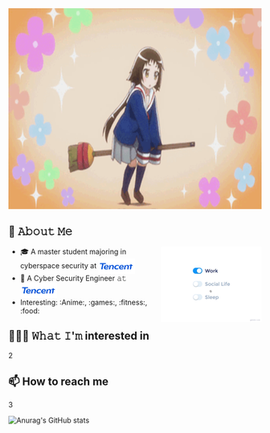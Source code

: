 <img src="https://github.com/Q1ngD3ngY1/Q1ngD3ngY1/blob/main/assets/hello.gif" alt="👋 Hi Young! I'm Q1ngD3ngY1" title="👋 Hi there! I'm Q1ngD3ngY1" width="1000" height="400"/>

<!--
**Q1ngD3ngY1/Q1ngD3ngY1** is a ✨ _special_ ✨ repository because its `README.md` (this file) appears on your GitHub profile.

Here are some ideas to get you started:

- 🔭 I’m currently working on ...
- 🌱 I’m currently learning ...
- 👯 I’m looking to collaborate on ...
- 🤔 I’m looking for help with ...
- 💬 Ask me about ...
- 📫 How to reach me: ...
- 😄 Pronouns: ...
- ⚡ Fun fact: ...
-->
## :book: 𝙰𝚋𝚘𝚞𝚝 𝙼𝚎
<img src="https://github.com/Q1ngD3ngY1/Q1ngD3ngY1/blob/main/assets/life_balance.gif" alt="side Image" align="right" width="200" height="auto" />

- 🎓 A master student majoring in cyberspace security at [<img src="https://github.com/Q1ngD3ngY1/Q1ngD3ngY1/blob/main/assets/Tencent_English-logo.png" height="30em" align="center" alt="UESTC" title="UESTC"/>](https://www.uestc.edu.cn/)
- 💼 A Cyber Security Engineer 𝚊𝚝 [<img src="https://github.com/Q1ngD3ngY1/Q1ngD3ngY1/blob/main/assets/Tencent_English-logo.png" height="30em" align="center" alt="Tencent" title="Tencent"/>](https://github.com/tencent)
- Interesting: :Anime:, :games:, :fitness:, :food:

## 👨🏻‍💻 𝚆𝚑𝚊𝚝 𝙸'𝚖 interested in
2
## 📫 How to reach me
3

![Anurag's GitHub stats](https://github-readme-stats.vercel.app/api?username=Q1ngD3ngY1)
